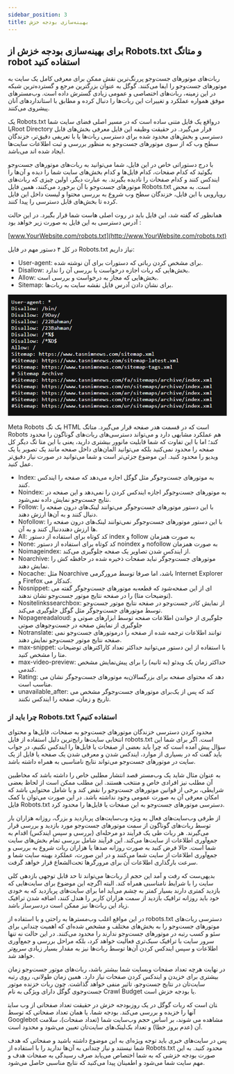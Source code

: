 ```yaml
---
sidebar_position: 3
title: بهینه‌سازی بودجه خزش
---
```


## برای بهینه‌سازی بودجه خزش از Robots.txt و متاتگ robot استفاده کنید

ربات‌های موتورهای جست‌وجو پررنگ‌ترین نقش ممکن برای معرفی کامل یک سایت به موتورهای جست‌وجو را ایفا می‌کنند. گوگل به عنوان بزرگترین مرجع و گسترده‌ترین شبکه در این زمینه، ربات‌های اختصاصی و عمومی زیادی گسترش داده است. وب‌مسترهای موفق همواره عملکرد و تغییرات این ربات‌ها را دنبال کرده و مطابق با استانداردهای آنان پیشروی می‌کنند.

یک Robots.txt درواقع یک فایل متنی ساده است که در مسیر اصلی فضای سایت شما یاRoot Directory قرار می‌گیرد. در حقیقت وظیفه این فایل معرفی بخش‌های قابل دسترسی و بخش‌های محدود شده برای دسترسی ربات‌ها یا با تعریفی دقیق‌تر، خزندگان سطح وب که از سوی موتورهای جست‌وجو به منظور بررسی و ثبت اطلاعات سایت‌ها ایجاد شده اند می‌باشد.

با درج دستوراتی خاص در این فایل، شما می‌توانید به ربات‌های موتورهای جست‌وجو بگوئید که کدام صفحات، کدام فایل‌ها و کدام بخش‌های سایت شما را دیده و آن‌ها را ایندکس کنند و کدام صفحات را نادیده بگیرند. به عبارت دیگر، اولین چیزی که ربات‌های موتورهای جست‌وجو با آن برخورد می‌کنند، همین فایل Robots.txt است. به محض رویارویی با این فایل، خزندگان سطح وب شروع به بررسی محتوا و لیست داخل این فایل کرده تا بخش‌های قابل دسترسی را پیدا کنند.

همانطور که گفته شد، این فایل باید در روت اصلی هاست شما قرار بگیرد. در این حالت آدرس دسترسی به این فایل به صورت زیر خواهد بود :

[www.YourWebsite.com/robots.txt](http://www.YourWebsite.com/robots.txt)

در کل ۴ دستور مهم در فایل Robots.txt نیاز داریم:

-   User-agent: برای مشخص کردن رباتی که دستورات برای آن نوشته شده.
-   Disallow: بخش‌هایی که ربات اجازه درخواست یا بررسی آن را ندارد.
-   Allow: بخش‌هایی که مجاز به درخواست و بررسی است.
-   Sitemap: برای نشان دادن آدرس فایل نقشه سایت به ربات‌ها.

![تگ robots.txt](./tasnim-robots-txt.png)

Meta Robots یک تگ HTML است که در قسمت هدر صفحه قرار می‌گیرد. متاتگ Robots هم عملکرد مشابهی دارد و می‌تواند دسترسی‌های ربات‌های گوناگون را محدود کند؛ اما با این تفاوت که شما قابلیت مانوور بیشتری دارید، یعنی با این متا تگ دیگر کل صفحه را محدود نمی‌کنید بلکه می‌توانید المان‌های داخل صفحه مانند یک تصویر یا یک ویدیو را محدود کنید. این موضوع جزئی‌تر است و شما می‌توانید در صورت نیاز دقیق‌تر عمل کنید.

-   Index: به موتورهای جست‌وجوگر مثل گوگل اجازه می‌دهد که صفحه را ایندکس کنند.
-   Noindex: به موتورهای جست‌وجوگر اجازه ایندکس کردن را نمی‌دهد و این صفحه در نتایج جست‌وجو نمایش داده نمی‌شود.
-   Follow: با این دستور موتورهای جست‌وجوگر می‌توانند لینک‌های درون صفحه را دنبال کنند و به آن‌ها ارزش دهند.
-   Nofollow: با این دستور موتورهای جست‌وجوگر نمی‌توانند لینک‌های درون صفحه را دنبال کنند و به آن‎‌ها ارزش دهند.
-   All: کد کوتاه برای استفاده از دستور index و follow به صورت همزمان
-   None: کد کوتاه برای استفاده از دستور noindex و nofollow به صورت همزمان
-   Noimageindex: از ایندکس شدن تصاویر یک صفحه جلوگیری می‌کند.
-   Noarchive: موتورهای جست‌وجوگر نباید صفحات ذخیره شده در حافظه کش را نمایش دهند.
-   Nocache: مثل Noarchive می‎‌باشد، اما صرفا توسط مرورگر Internet Explorer و Firefox کار می‎‎‎‌کند.
-   Nosnippet: به موتورهای جست‌وجوگر گفته می‎‌شود که قطعه‎‎‌ای از این صفحه (توضیحات متا) را در صفحه نتایج موتور جست‌وجو نشان ندهند.
-   Nositelinkssearchbox: از نمایش کادر جست‌وجو در صفحه نتایج موتور جست‌وجو توسط موتورهای جست‌وجوگر مثل گوگل جلوگیری می‌کند.
-   Nopagereadaloud: جلوگیری از خواندن اطلاعات صفحه توسط ابزارهای صوتی و جلوگیری از نمایش صفحه در جست‌وجوهای صوتی
-   Notranslate: موتورهای جست‌وجو نمی‎‎‌توانند اطلاعات ترجمه شده از صفحه را در صفحه نتایج موتور جست‌وجو نمایش دهند.
-   max-snippet: با استفاده از این دستور می‌توانید حداکثر تعداد کاراکترهای توضیحات متا را مشخص کنید.
-   max-video-preview: حداکثر زمان یک ویدئو (به ثانیه) را برای پیش‌نمایش مشخص می‎‎‌کند.
-   Rating: به موتورهای جست‌وجوگر نشان می‎‎‎‌دهد که محتوای صفحه برای بزرگسالان مناسب است.
-   unavailable_after: برای موتورهای جست‌وجوگر مشخص می‎‌کند که پس از یک تاریخ و زمان، صفحه را ایندکس نکنند.


### چرا باید از Robots.txt استفاده کنیم؟

محدود کردن دسترسی خزندگان موتورهای جست‌وجو به صفحات، فایل‌ها و محتوای انتخابی سایت‌ها رایج‌ترین دلیل استفاده از فایل robots.txt است. اگر برای شما این سؤال پیش آمده است که چرا باید بعضی از صفحات یا فایل‌ها را ایندکس نکنیم، در جواب باید گفت که در بسیاری از موارد، ایندکس شدن و معرفی شدن یک صفحه یا فایل از یک سایت در موتورهای جست‌وجو می‌تواند نتایج نامناسبی به همراه داشته باشد.

به عنوان مثال شاید یک وب‌مستر قصد انتشار مطلبی خاص را داشته باشد که مخاطبین آن مطلب نیز افرادی خاص و منتخب هستند. این مطلب ممکن است از لحاظ بعضی شرایطی، برخی از قوانین موتورهای جست‌وجو را نقض کند و یا شامل محتوایی باشد که امکان معرفی آن به صورت عمومی وجود نداشته باشد. در این صورت می‌توان با کمک فایل Robots.txt دسترسی موتورهای جست‌وجو به این صفحات یا فایل‌ها را محدود کرد.

از طرفی وب‌سایت‌های فعال به ویژه وب‌سایت‌های پربازدید و بزرگ، روزانه هزاران بار توسط ربات‌های گوناگون از سمت موتورهای جست‌وجو مورد بازدید و بررسی قرار می‌گیرند. هر ربات طی یک فرآیند دو مرحله‌ای (بررسی و سپس ایندکس) اقدام به جمع‌آوری اطلاعات از سایت‌ها می‌کند. این فرآیند شامل بررسی تمام بخش‌های سایت شما است. حالا فرض کنید به صورت روزانه صدها یا هزاران ربات شروع به بررسی و جمع‌آوری اطلاعات از سایت شما می‌کنند و در این صورت، عملکرد بهینه سایت شما و سرعت بارگذاری اطلاعات آن برای مرورگرها تحت‌الشعاع قرار خواهد گرفت.

بدیهی‌ست که رفت و آمد این حجم از ربات‌ها می‌تواند تا حد قابل توجهی بازدهی کلی سایت را با شرایط نامناسبی همراه کند. البته اگرچه این موضوع برای سایت‌هایی که بازدید کمتری دارند بسیار کمتر به چشم می‌آید اما برای سایت‌های پربازدید که به خودی خود باید روزانه ترافیک بازدید از سمت هزاران کاربر را هندل کنند، اضافه شدن ترافیک زیاد این ربات‌ها نیز ممکن است دردسرساز باشد.

در این مواقع اغلب وب‌مسترها به راحتی و با استفاده از robots.txt دسترسی ربات‌های موتورهای جست‌وجو را به بخش‌های مختلف و مشخص شده‌ای که اهمیت چندانی برای سئو و کسب رتبه در موتورهای جست‌وجو ندارند را محدود می‌کنند. در این حالت نه تنها سرور سایت با ترافیک سبک‌تری فعالیت خواهد کرد، بلکه مراحل بررسی و جمع‌آوری اطلاعات و سپس ایندکس کردن آن‌ها توسط ربات‌ها نیز به مقدار بسیار زیادی سریع‌تر خواهد شد.

در نهایت هرچه تعداد صفحات وبسایت شما بیشتر باشد، ربات‌های موتور جست‌وجو زمان بیشتری برای خزیدن و ایندکس کردن صفحات نیاز دارد. همین زمان طولانی، روی رتبه سایت‌تان در نتایج جست‌وجو، تاثیر منفی خواهد گذاشت. چون ربات خزنده موتور جست‌وجوی گوگل دارای ویژگی به نام Crawl Budget یا بودجه خزش است.

بودجه خزش در حقیقت تعداد صفحاتی از وب سایت‎تان است که ربات گوگل در یک روز آنها را خزیده و بررسی می‌کند. بودجه شما، یا همان تعداد صفحاتی که توسط Googlebot مشاهده می شوند، بر اساس حجم وب‌سایت شما (تعداد صفحات)، سلامت آن (عدم بروز خطا) و تعداد بک‌لینک‌های سایت‌تان تعیین می‌شود و محدود است.

پس در سایت‌های خبری باید توجه ویژه‌ای به این موضوع داشته باشید و صفحاتی که هدف شما نیستند و نیاز چندانی به آن‌ها ندارید را با استفاده از Robots.txt محدود کنید. به این صورت بودجه خزشی که به شما اختصاص می‌یابد صرف رسیدگی به صفحات هدف و مهم سایت شما می‌شود و اطمینان پیدا می‌کنید که نتایج مناسبی حاصل می‌شود.
